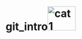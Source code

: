 # git_intro<img width="75" height="64" alt="cat 1" src="https://github.com/user-attachments/assets/9bf5f893-f88d-4113-b505-9a4b88aaa7bb" />
